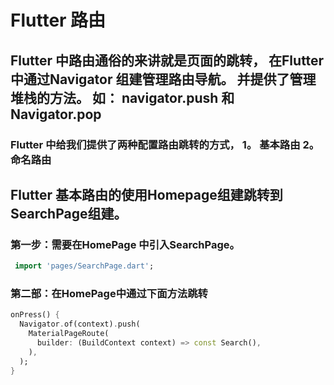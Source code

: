 # Flutter 路由

## Flutter 中路由通俗的来讲就是页面的跳转， 在Flutter中通过Navigator 组建管理路由导航。 并提供了管理堆栈的方法。 如： navigator.push 和 Navigator.pop

### Flutter 中给我们提供了两种配置路由跳转的方式， 1。 基本路由 2。命名路由

## Flutter 基本路由的使用Homepage组建跳转到SearchPage组建。

### 第一步：需要在HomePage 中引入SearchPage。

```dart
 import 'pages/SearchPage.dart';
```

### 第二部：在HomePage中通过下面方法跳转

```dart
onPress() {
  Navigator.of(context).push(
    MaterialPageRoute(
      builder: (BuildContext context) => const Search(),
    ),
  );
}
```
